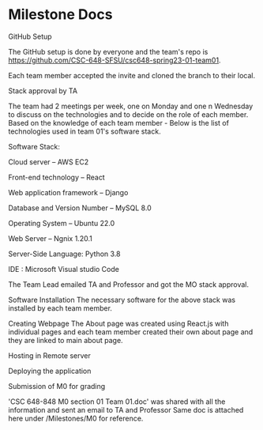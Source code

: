 # Milestone Docs

GitHub Setup

The GitHub setup is done by everyone and the team's repo is https://github.com/CSC-648-SFSU/csc648-spring23-01-team01. 

Each team member accepted the invite and cloned the branch to their local.

Stack approval by TA

The team had 2 meetings per week, one on Monday and one n Wednesday to discuss on the technologies and to decide on the role of each member.
Based on the knowledge of each team member - 
Below is the list of technologies used in team 01's software stack. 

Software Stack: 

Cloud server – AWS EC2

Front-end technology – React  

Web application framework – Django 

Database and Version Number – MySQL 8.0 

Operating System – Ubuntu 22.0 

Web Server – Ngnix 1.20.1 

Server-Side Language: Python 3.8 

IDE : Microsoft Visual studio Code

The Team Lead emailed TA and Professor and got the MO stack approval.

Software Installation
The necessary software for the above stack was installed by each team member.

Creating Webpage
The About page was created using React.js with individual pages and each team member created their own about page and they are linked to main about page.

Hosting in Remote server

Deploying the application

Submission of M0 for grading

'CSC 648-848 M0 section 01 Team 01.doc' was shared with all the information and sent an email to TA and Professor
Same doc is attached here under /Milestones/M0 for reference.
